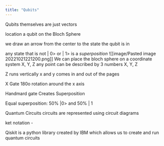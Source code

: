 ```yaml
---
title: "Qubits"
---
```

Qubits themselves are just vectors

location a qubit on the Bloch Sphere

we draw an arrow from the center to the state the qubit is in

any state that is not | 0> or | 1> is a *superposition*
![[image/Pasted image 20221021221200.png]]
We can place the bloch sphere on a coordinate system X, Y, Z any point can be described by 3 numbers X, Y, Z

Z runs vertically
x and y comes in and out of the pages

X Gate 
180o rotation around the x axis

Handmard gate
Creates Superposition

Equal superposition: 50% |0> and 50% | 1

Quantum Circuits
circuits are represented using circuit diagrams


ket notation - 

Qiskit is a python library created by IBM which allows us to create and run quantum circuits

